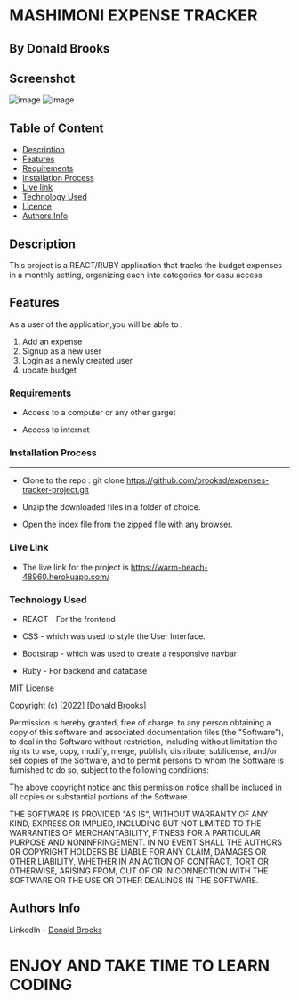 # MASHIMONI EXPENSE TRACKER

   ## By Donald Brooks

## Screenshot
   ![image](./src/images/login.png)
   ![image](./src/images/signup.png)

## Table of Content

- [Description](#description)
- [Features](#features)
- [Requirements](#requirements)
- [Installation Process](#installation-Process)
- [Live link](#Live-Link)
- [Technology Used](#technology-Used)
- [Licence](#licence)
- [Authors Info](#Authors-info)

## Description

 <p>This project is a REACT/RUBY application that tracks the budget expenses in a monthly setting, organizing each into categories for easu access</p>

## Features

As a user of the application,you will be able to :

1. Add an expense
2. Signup as a new user
3. Login as a newly created user
4. update budget

 ###  Requirements

 * Access to  a computer or any other garget

 * Access to internet

### Installation Process

 ****  
* Clone to the repo : git clone https://github.com/brooksd/expenses-tracker-project.git

* Unzip the downloaded files in a folder of choice.

* Open the index file from the zipped file with any browser.

### Live Link
* The live link for the project is https://warm-beach-48960.herokuapp.com/

### Technology  Used
* REACT - For the frontend

* CSS - which was used to style the User Interface.

* Bootstrap - which was used to create a responsive navbar

* Ruby - For backend and database

MIT License

Copyright (c) [2022] [Donald Brooks]

Permission is hereby granted, free of charge, to any person obtaining a copy
of this software and associated documentation files (the "Software"), to deal
in the Software without restriction, including without limitation the rights
to use, copy, modify, merge, publish, distribute, sublicense, and/or sell
copies of the Software, and to permit persons to whom the Software is
furnished to do so, subject to the following conditions:

The above copyright notice and this permission notice shall be included in all
copies or substantial portions of the Software.

THE SOFTWARE IS PROVIDED "AS IS", WITHOUT WARRANTY OF ANY KIND, EXPRESS OR
IMPLIED, INCLUDING BUT NOT LIMITED TO THE WARRANTIES OF MERCHANTABILITY,
FITNESS FOR A PARTICULAR PURPOSE AND NONINFRINGEMENT. IN NO EVENT SHALL THE
AUTHORS OR COPYRIGHT HOLDERS BE LIABLE FOR ANY CLAIM, DAMAGES OR OTHER
LIABILITY, WHETHER IN AN ACTION OF CONTRACT, TORT OR OTHERWISE, ARISING FROM,
OUT OF OR IN CONNECTION WITH THE SOFTWARE OR THE USE OR OTHER DEALINGS IN THE
SOFTWARE.

## Authors Info

LinkedIn - [Donald Brooks](https://www.linkedin.com/brooksdonald/)


# ENJOY AND TAKE TIME TO LEARN CODING